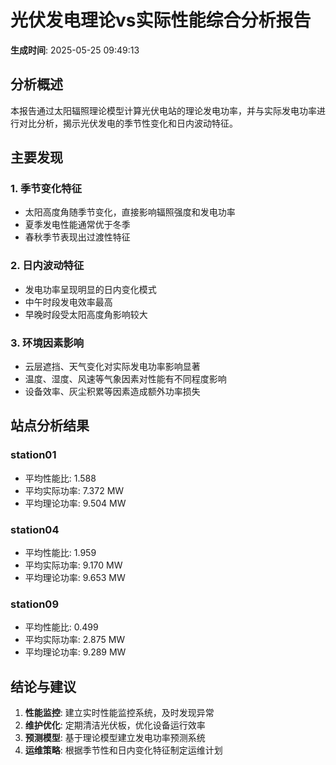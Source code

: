 # 光伏发电理论vs实际性能综合分析报告

**生成时间**: 2025-05-25 09:49:13

## 分析概述

本报告通过太阳辐照理论模型计算光伏电站的理论发电功率，并与实际发电功率进行对比分析，揭示光伏发电的季节性变化和日内波动特征。

## 主要发现

### 1. 季节变化特征
- 太阳高度角随季节变化，直接影响辐照强度和发电功率
- 夏季发电性能通常优于冬季
- 春秋季节表现出过渡性特征

### 2. 日内波动特征
- 发电功率呈现明显的日内变化模式
- 中午时段发电效率最高
- 早晚时段受太阳高度角影响较大

### 3. 环境因素影响
- 云层遮挡、天气变化对实际发电功率影响显著
- 温度、湿度、风速等气象因素对性能有不同程度影响
- 设备效率、灰尘积累等因素造成额外功率损失

## 站点分析结果

### station01
- 平均性能比: 1.588
- 平均实际功率: 7.372 MW
- 平均理论功率: 9.504 MW

### station04
- 平均性能比: 1.959
- 平均实际功率: 9.170 MW
- 平均理论功率: 9.653 MW

### station09
- 平均性能比: 0.499
- 平均实际功率: 2.875 MW
- 平均理论功率: 9.289 MW

## 结论与建议

1. **性能监控**: 建立实时性能监控系统，及时发现异常
2. **维护优化**: 定期清洁光伏板，优化设备运行效率
3. **预测模型**: 基于理论模型建立发电功率预测系统
4. **运维策略**: 根据季节性和日内变化特征制定运维计划

